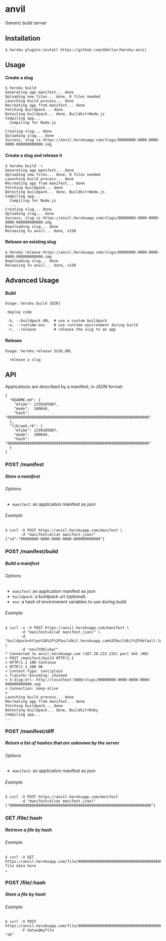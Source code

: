 # anvil

Generic build server

## Installation

    $ heroku plugins:install https://github.com/ddollar/heroku-anvil

## Usage

#### Create a slug

    $ heroku build
    Generating app manifest... done
    Uploading new files... done, 0 files needed
    Launching build process... done
    Recreating app from manifest... done
    Fetching buildpack... done
    Detecting buildpack... done, Buildkit+Node.js
    Compiling app...
      Compiling for Node.js
      ...
    Creating slug... done
    Uploading slug... done
    Success, slug is https://anvil.herokuapp.com/slugs/00000000-0000-0000-0000-000000000000.img

#### Create a slug and release it

    $ heroku build -r
    Generating app manifest... done
    Uploading new files... done, 0 files needed
    Launching build process... done
    Recreating app from manifest... done
    Fetching buildpack... done
    Detecting buildpack... done, Buildkit+Node.js
    Compiling app...
      Compiling for Node.js
      ...
    Creating slug... done
    Uploading slug... done
    Success, slug is https://anvil.herokuapp.com/slugs/00000000-0000-0000-0000-000000000000.img
    Downloading slug... done
    Releasing to anvil... done, v158

#### Release an existing slug

    $ heroku release https://anvil.herokuapp.com/slugs/00000000-0000-0000-0000-000000000000.img
    Downloading slug... done
    Releasing to anvil... done, v158

## Advanced Usage

#### Build

    Usage: heroku build [DIR]

     deploy code

     -b, --buildpack URL  # use a custom buildpack
     -e, --runtime-env    # use runtime environment during build
     -r, --release        # release the slug to an app

#### Release

    Usage: heroku release SLUG_URL

      release a slug

## API

Applications are described by a manifest, in JSON format:

    {
      "README.md": {
        "mtime": 1339185087,
        "mode":  100644,
        "hash":  "0000000000000000000000000000000000000000000000000000000000000000"
      },
      "lib/web.rb": {
        "mtime": 1339185087,
        "mode":  100644,
        "hash":  "0000000000000000000000000000000000000000000000000000000000000000"
      }
    }

### POST /manifest
##### Store a manifest

###### Options
* `manifest`: an application manifest as json

###### Example
    $ curl -X POST https://anvil.herokuapp.com/manifest \
           -d "manifest=$(cat manifest.json)"
    {"id":"00000000-0000-0000-0000-000000000000"}

### POST /manifest/build
##### Build a manifest

###### Options
* `manifest`: an application manifest as json
* `buildpack`: a buildpack url (optional)
* `env`: a hash of environment variables to use during build

###### Example
    $ curl -v -X POST https://anvil.herokuapp.com/manifest \
           -d "manifest=$(cat manifest.json)" \
           -d "buildpack=https%3A%2F%2Fbuildkit.herokuapp.com%2Fbuildkit%2Fdefault.tgz" \
           -d "env[FOO]=bar"
	* Connected to anvil.herokuapp.com (107.20.215.233) port 443 (#0)
	> POST /manifest/build HTTP/1.1
	< HTTP/1.1 100 Continue
	< HTTP/1.1 200 OK
	< Content-Type: text/plain
	< Transfer-Encoding: chunked
	< X-Slug-Url: http://localhost:5000/slugs/00000000-0000-0000-0000-000000000000.img
	< Connection: keep-alive
	<
	Launching build process... done
	Recreating app from manifest... done
	Fetching buildpack... done
	Detecting buildpack... done, Buildkit+Ruby
	Compiling app...
	...

### POST /manifest/diff
##### Return a list of hashes that are unknown by the server

###### Options
* `manifest`: an application manifest as json

###### Example
    $ curl -X POST https://anvil.herokuapp.com/manifest
           -d "manifest=$(cat manifest.json)"
    ["0000000000000000000000000000000000000000000000000000000000000000"]

### GET /file/:hash
##### Retrieve a file by hash

###### Example
    $ curl -X GET https://anvil.herokuapp.com/file/0000000000000000000000000000000000000000000000000000000000000000
    file data here
    …

### POST /file/:hash
##### Store a file by hash

###### Example
    $ curl -X POST https://anvil.herokuapp.com/file/0000000000000000000000000000000000000000000000000000000000000000
           -F data=@myfile
    "ok"

